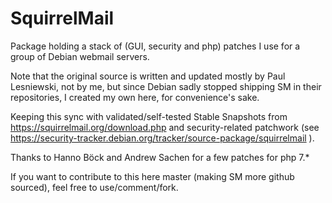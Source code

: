 # SquirrelMail

Package holding a stack of (GUI, security and php) patches I use for a group of Debian webmail servers.

Note that the original source is written and updated mostly by Paul Lesniewski, not by me, but since Debian sadly stopped shipping SM in their repositories, I created my own here, for convenience's sake.

Keeping this sync with validated/self-tested Stable Snapshots from https://squirrelmail.org/download.php and security-related patchwork (see https://security-tracker.debian.org/tracker/source-package/squirrelmail ).

Thanks to Hanno Böck and Andrew Sachen for a few patches for php 7.*

If you want to contribute to this here master (making SM more github sourced), feel free to use/comment/fork.

